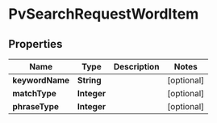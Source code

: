 

# PvSearchRequestWordItem


## Properties

Name | Type | Description | Notes
------------ | ------------- | ------------- | -------------
**keywordName** | **String** |  |  [optional]
**matchType** | **Integer** |  |  [optional]
**phraseType** | **Integer** |  |  [optional]



